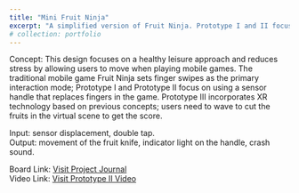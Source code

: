 ```yaml
---
title: "Mini Fruit Ninja"
excerpt: "A simplified version of Fruit Ninja. Prototype I and II focus on using a sensor handle that replaces fingers in the game. Prototype III incorporates XR technology from Lens Studio. <br/><img src='/images/IT_P_1.png'>"
# collection: portfolio
---
```


<!-- This is an item in your portfolio. It can be have images or nice text. If you name the file .md, it will be parsed as markdown. If you name the file .html, it will be parsed as HTML.  -->
Concept: This design focuses on a healthy leisure approach and reduces stress by allowing users to move when playing mobile games. The traditional mobile game Fruit Ninja sets finger swipes as the primary interaction mode; Prototype I and Prototype II focus on using a sensor handle that replaces fingers in the game. Prototype III incorporates XR technology based on previous concepts; users need to wave to cut the fruits in the virtual scene to get the score.

Input: sensor displacement, double tap.  
Output: movement of the fruit knife, indicator light on the handle, crash sound.

Board Link: [Visit Project Journal](https://miro.com/app/board/uXjVMyFV4Vc=/?share_link_id=216384326439)  
Video Link: [Visit Prototype II Video](https://youtu.be/0aKYdQJY82w)